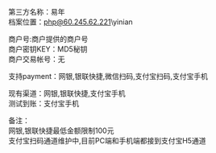 第三方名称：易年  
档案位置：php@60.245.62.221\yinian  
 
商户号:商户提供的商户号  
商户密钥KEY：MD5秘钥  
商户交易帐号：无  
 
支持payment：网银,银联快捷,微信扫码,支付宝扫码,支付宝手机  
  
现有渠道：网银,银联快捷,支付宝手机   
测试到账：支付宝手机  
  
备注：  
网银,银联快捷最低金额限制100元  
支付宝扫码通道维护中,目前PC端和手机端都接到支付宝H5通道  